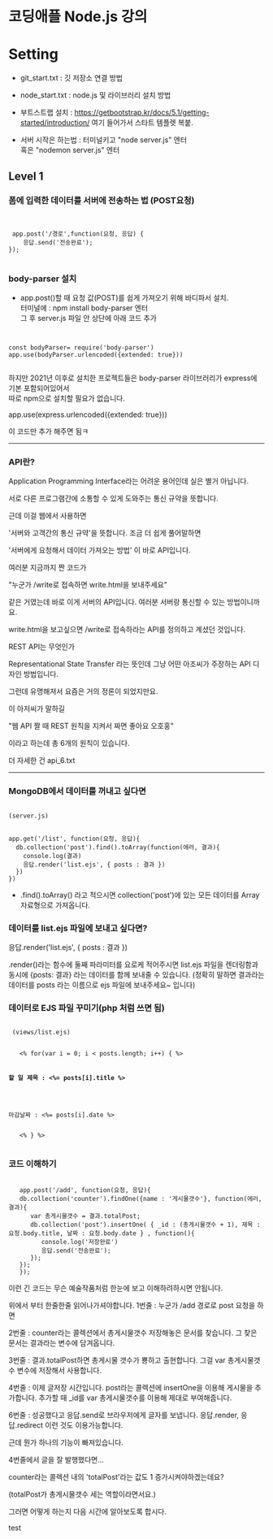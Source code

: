 # 코딩애플 Node.js 강의   
# Setting
 - git_start.txt : 깃 저장소 연결 방법   
 - node_start.txt : node.js 및 라이브러리 설치 방법   
 - 부트스트랩 설치 : https://getbootstrap.kr/docs/5.1/getting-started/introduction/ 
    여기 들어가서 스타트 템플렛 복붙.

 - 서버 시작은 하는법 : 터미널키고 "node server.js" 엔터   
 혹은 "nodemon server.js" 엔터

## Level 1 
### 폼에 입력한 데이터를 서버에 전송하는 법 (POST요청)



<pre><code>

 app.post('/경로',function(요청, 응답) {
    응답.send('전송완료');
});

</code></pre>   
   
### body-parser 설치   
- app.post()할 때 요청 값(POST)를 쉽게 가져오기 위해 바디파서 설치.   
터미널에 : npm install body-parser  엔터   
그 후 server.js 파일 안 상단에 아래 코드 추가   
<pre><code>

const bodyParser= require('body-parser')   
app.use(bodyParser.urlencoded({extended: true}))

</code></pre> 

하지만 2021년 이후로 설치한 프로젝트들은 body-parser 라이브러리가 express에 기본 포함되어있어서   
따로 npm으로 설치할 필요가 없습니다.   

app.use(express.urlencoded({extended: true}))   

이 코드만 추가 해주면 됨ㅋ   

---   

### API란?   


Application Programming Interface라는 어려운 용어인데 실은 별거 아닙니다. 

서로 다른 프로그램간에 소통할 수 있게 도와주는 통신 규약을 뜻합니다. 

근데 이걸 웹에서 사용하면 

'서버와 고객간의 통신 규약'을 뜻합니다. 조금 더 쉽게 풀어말하면

'서버에게 요청해서 데이터 가져오는 방법' 이 바로 API입니다.   

 

여러분 지금까지 짠 코드가 

"누군가 /write로 접속하면 write.html을 보내주세요" 

같은 거였는데 바로 이게 서버의 API입니다. 여러분 서버랑 통신할 수 있는 방법이니까요. 

write.html을 보고싶으면 /write로 접속하라는 API를 정의하고 계셨던 것입니다.   

 

REST API는 무엇인가

Representational State Transfer 라는 뜻인데 그냥 어떤 아조씨가 주장하는 API 디자인 방법입니다.

그런데 유명해져서 요즘은 거의 정론이 되었지만요. 

이 아저씨가 말하길

"웹 API 짤 때 REST 원칙을 지켜서 짜면 좋아요 오호홍"

이라고 하는데 총 6개의 원칙이 있습니다. 

더 자세한 건 api_6.txt
 

 



---   

### MongoDB에서 데이터를 꺼내고 싶다면 
<pre><code>
(server.js)


app.get('/list', function(요청, 응답){
  db.collection('post').find().toArray(function(에러, 결과){
    console.log(결과)
    응답.render('list.ejs', { posts : 결과 })
  })
})
</code></pre>   

- .find().toArray() 라고 적으시면 collection('post')에 있는 모든 데이터를 Array 자료형으로 가져옵니다. 

### 데이터를 list.ejs 파일에 보내고 싶다면?   
 응답.render('list.ejs', { posts : 결과 })     

 .render()라는 함수에 둘째 파라미터를 요로케 적어주시면 
list.ejs 파일을 렌더링함과 동시에 {posts: 결과} 라는 데이터를 함께 보내줄 수 있습니다.
(정확히 말하면 결과라는 데이터를 posts 라는 이름으로 ejs 파일에 보내주세요~ 입니다)

### 데이터로 EJS 파일 꾸미기(php 처럼 쓰면 됨)

<pre><code>
 (views/list.ejs)
 

   <% for(var i = 0; i < posts.length; i++) { %>
      <h4>할 일 제목 : <%= posts[i].title %></h4>
      <p>마감날짜 : <%= posts[i].date %></p>
   <% } %>  

</code></pre>   

### 코드 이해하기

<pre><code>
   app.post('/add', function(요청, 응답){
   db.collection('counter').findOne({name : '게시물갯수'}, function(에러, 결과){
      var 총게시물갯수 = 결과.totalPost;
      db.collection('post').insertOne( { _id : (총게시물갯수 + 1), 제목 : 요청.body.title, 날짜 : 요청.body.date } , function(){
         console.log('저장완료')
         응답.send('전송완료');
      });
   });
   });
</code></pre>   

이런 긴 코드는 무슨 예술작품처럼 한눈에 보고 이해하려하시면 안됩니다.

위에서 부터 한줄한줄 읽어나가셔야합니다.
1번줄 : 누군가 /add 경로로 post 요청을 하면   

2번줄 : counter라는 콜렉션에서 총게시물갯수 저장해놓은 문서를 찾습니다. 그 찾은 문서는 결과라는 변수에 담겨옵니다.   

3번줄 : 결과.totalPost하면 총게시물 갯수가 뿅하고 출현합니다. 그걸 var 총게시물갯수 변수에 저장해서 사용합니다.   

4번줄 : 이제 글저장 시간입니다. post라는 콜렉션에 insertOne을 이용해 게시물을 추가합니다. 추가할 때 _id를 var 총게시물갯수를 이용해 제대로 부여해줍니다.   

6번줄 : 성공했다고 응답.send로 브라우저에게 글자를 보냅니다. 응답.render, 응답.redirect 이런 것도 이용가능합니다.   

근데 뭔가 하나의 기능이 빠져있습니다.

4번줄에서 글을 잘 발행했다면...

counter라는 콜렉션 내의 'totalPost'라는 값도 1 증가시켜야하겠는데요?

(totalPost가 총게시물갯수 세는 역할이라면서요.)

그러면 어떻게 하는지 다음 시간에 알아보도록 합시다. 





test
&nbsp;&nbsp; 

<pre><code>
</code></pre>  




